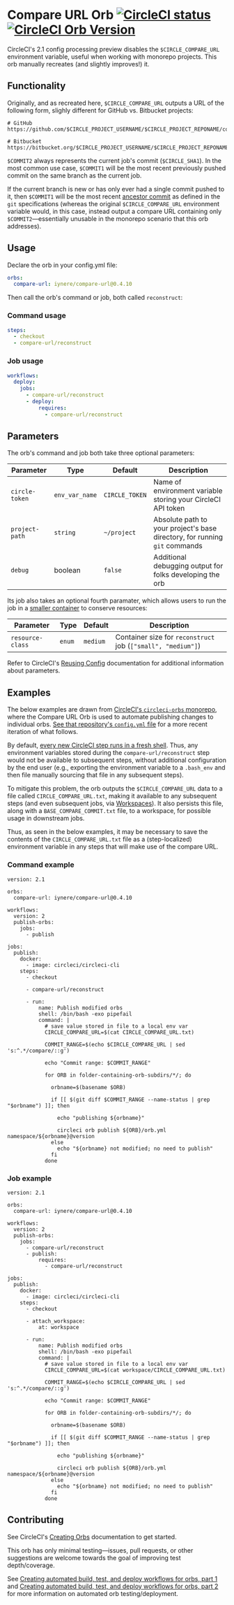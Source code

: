 # Compare URL Orb [![CircleCI status](https://circleci.com/gh/iynere/compare-url.svg "CircleCI status")](https://circleci.com/gh/iynere/compare-url) [![CircleCI Orb Version](https://img.shields.io/badge/endpoint.svg?url=https://badges.circleci.io/orb/iynere/compare-url)](https://circleci.com/orbs/registry/orb/iynere/compare-url)
CircleCI's 2.1 config processing preview disables the `$CIRCLE_COMPARE_URL` environment variable, useful when working with monorepo projects. This orb manually recreates (and slightly improves!) it.

## Functionality
Originally, and as recreated here, `$CIRCLE_COMPARE_URL` outputs a URL of the following form, slighly different for GitHub vs. Bitbucket projects:

```
# GitHub
https://github.com/$CIRCLE_PROJECT_USERNAME/$CIRCLE_PROJECT_REPONAME/compare/$COMMIT1...$COMMIT2

# Bitbucket
https://bitbucket.org/$CIRCLE_PROJECT_USERNAME/$CIRCLE_PROJECT_REPONAME/branches/compare/$COMMIT1...$COMMIT2
```

`$COMMIT2` always represents the current job's commit (`$CIRCLE_SHA1`). In the most common use case, `$COMMIT1` will be the most recent previously pushed commit on the same branch as the current job.

If the current branch is new or has only ever had a single commit pushed to it, then `$COMMIT1` will be the most recent [ancestor commit](https://git-scm.com/docs/git-merge-base) as defined in the `git` specifications (whereas the original `$CIRCLE_COMPARE_URL` environment variable would, in this case, instead output a compare URL containing only `$COMMIT2`—essentially unusable in the monorepo scenario that this orb addresses).

##  Usage
Declare the orb in your config.yml file:

```yaml
orbs:
  compare-url: iynere/compare-url@0.4.10
```

Then call the orb's command or job, both called `reconstruct`:

### Command usage
```yaml
steps:
  - checkout
  - compare-url/reconstruct
```

### Job usage
```yaml
workflows:
  deploy:
    jobs:
      - compare-url/reconstruct
      - deploy:
          requires:
            - compare-url/reconstruct
```



## Parameters
The orb's command and job both take three optional parameters:

| Parameter | Type | Default | Description |
|-----------|------|---------|-------------|
| `circle-token` | `env_var_name` | `CIRCLE_TOKEN` | Name of environment variable storing your CircleCI API token |
| `project-path` | `string` | `~/project` | Absolute path to your project's base directory, for running `git` commands |
| `debug` | boolean | `false` | Additional debugging output for folks developing the orb |

Its job also takes an optional fourth paramater, which allows users to run the job in a [smaller container](https://circleci.com/docs/2.0/configuration-reference/#resource_class) to conserve resources:

| Parameter | Type | Default | Description |
|-----------|------|---------|-------------|
| `resource-class` | `enum` | `medium` | Container size for `reconstruct` job (`["small", "medium"]`)

Refer to CircleCI's [Reusing Config](https://circleci.com/docs/2.0/reusing-config/#using-the-parameters-declaration) documentation for additional information about parameters.

## Examples
The below examples are drawn from [CircleCI's `circleci-orbs` monorepo](https://github.com/CircleCI-Public/circleci-orbs), where the Compare URL Orb is used to automate publishing changes to individual orbs. [See that repository's `config.yml` file](https://github.com/CircleCI-Public/circleci-orbs/blob/master/.circleci/config.yml) for a more recent iteration of what follows.

By default, [every new CircleCI step runs in a fresh shell](https://circleci.com/docs/2.0/configuration-reference/#run). Thus, any environment variables stored during the `compare-url/reconstruct` step would not be available to subsequent steps, without additional configuration by the end user (e.g., exporting the environment variable to a `.bash_env` and then file manually sourcing that file in any subsequent steps).

To mitigate this problem, the orb outputs the `$CIRCLE_COMPARE_URL` data to a file called `CIRCLE_COMPARE_URL.txt`, making it available to any subsequent steps (and even subsequent jobs, via [Workspaces](https://circleci.com/docs/2.0/workflows/#using-workspaces-to-share-data-among-jobs)). It also persists this file, along with a `BASE_COMPARE_COMMIT.txt` file, to a workspace, for possible usage in downstream jobs.

Thus, as seen in the below examples, it may be necessary to save the contents of the `CIRCLE_COMPARE_URL.txt` file as a (step-localized) environment variable in any steps that will make use of the compare URL.

### Command example
```
version: 2.1

orbs:
  compare-url: iynere/compare-url@0.4.10

workflows:
  version: 2
  publish-orbs:
    jobs:
      - publish

jobs:
  publish:
    docker:
      - image: circleci/circleci-cli
    steps:
      - checkout

      - compare-url/reconstruct

      - run:
          name: Publish modified orbs
          shell: /bin/bash -exo pipefail
          command: |
            # save value stored in file to a local env var
            CIRCLE_COMPARE_URL=$(cat CIRCLE_COMPARE_URL.txt)

            COMMIT_RANGE=$(echo $CIRCLE_COMPARE_URL | sed 's:^.*/compare/::g')

            echo "Commit range: $COMMIT_RANGE"

            for ORB in folder-containing-orb-subdirs/*/; do

              orbname=$(basename $ORB)

              if [[ $(git diff $COMMIT_RANGE --name-status | grep "$orbname") ]]; then

                echo "publishing ${orbname}"

                circleci orb publish ${ORB}/orb.yml namespace/${orbname}@version
              else
                echo "${orbname} not modified; no need to publish"
              fi
            done
```

### Job example
```
version: 2.1

orbs:
  compare-url: iynere/compare-url@0.4.10

workflows:
  version: 2
  publish-orbs:
    jobs:
      - compare-url/reconstruct
      - publish:
          requires:
            - compare-url/reconstruct

jobs:
  publish:
    docker:
      - image: circleci/circleci-cli
    steps:
      - checkout

      - attach_workspace:
          at: workspace

      - run:
          name: Publish modified orbs
          shell: /bin/bash -exo pipefail
          command: |
            # save value stored in file to a local env var
            CIRCLE_COMPARE_URL=$(cat workspace/CIRCLE_COMPARE_URL.txt)

            COMMIT_RANGE=$(echo $CIRCLE_COMPARE_URL | sed 's:^.*/compare/::g')

            echo "Commit range: $COMMIT_RANGE"

            for ORB in folder-containing-orb-subdirs/*/; do

              orbname=$(basename $ORB)

              if [[ $(git diff $COMMIT_RANGE --name-status | grep "$orbname") ]]; then

                echo "publishing ${orbname}"

                circleci orb publish ${ORB}/orb.yml namespace/${orbname}@version
              else
                echo "${orbname} not modified; no need to publish"
              fi
            done
```

## Contributing
See CircleCI's [Creating Orbs](https://circleci.com/docs/2.0/creating-orbs/) documentation to get started.

This orb has only minimal testing—issues, pull requests, or other suggestions are welcome towards the goal of improving test depth/coverage.

See [Creating automated build, test, and deploy workflows for orbs, part 1](https://circleci.com/blog/creating-automated-build-test-and-deploy-workflows-for-orbs/) and [
Creating automated build, test, and deploy workflows for orbs, part 2](https://circleci.com/blog/creating-automated-build-test-and-deploy-workflows-for-orbs-part-2/) for more information on automated orb testing/deployment.

